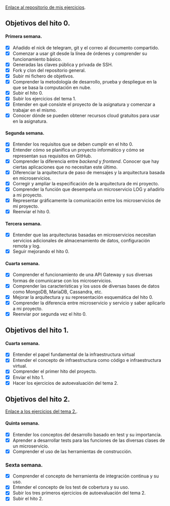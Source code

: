 [Enlace al repositorio de mis ejercicios](https://github.com/lidiasm/EjerciciosCC.git).

## Objetivos del hito 0.

#### Primera semana.

- [x] Añadido el nick de telegram, git y el correo al documento compartido.
- [x] Comenzar a usar git desde la línea de órdenes y comprender su funcionamiento básico.
- [x] Generadas las claves pública y privada de SSH.
- [x] Fork y clon del repositorio general.
- [x] Subir mi fichero de objetivos.
- [x] Comprender la metodología de desarrollo, prueba y despliegue en la que se basa la computación en nube.
- [x] Subir el hito 0.
- [x] Subir los ejercicios del tema 1.
- [x] Entender en qué consiste el proyecto de la asignatura y comenzar a trabajar en el mismo.
- [x] Conocer dónde se pueden obtener recursos cloud gratuitos para usar en la asignatura.

#### Segunda semana.

- [x] Entender los requisitos que se deben cumplir en el hito 0.
- [x] Entender cómo se planifica un proyecto informático y cómo se representan sus requisitos en GitHub.
- [x] Comprender la diferencia entre *backend* y *frontend*. Conocer que hay ciertas aplicaciones que no necesitan este último.
- [x] Diferenciar la arquitectura de paso de mensajes y la arquitectura basada en microservicios.
- [x] Corregir y ampliar la especificación de la arquitectura de mi proyecto.
- [x] Comprender la función que desempeña un microservicio LOG y añadirlo a mi proyecto.
- [x] Representar gráficamente la comunicación entre los microservicios de mi proyecto.
- [x] Reenviar el hito 0.

#### Tercera semana.

- [x] Entender que las arquitecturas basadas en microservicios necesitan servicios adicionales de almacenamiento de datos, configuración remota y log.
- [x] Seguir mejorando el hito 0.

#### Cuarta semana.

- [x] Comprender el funcionamiento de una API Gateway y sus diversas formas de comunicarse con los microservicios.
- [x] Comprender las características y los usos de diversas bases de datos como MongoDB, MariaDB, Cassandra, etc.
- [x] Mejorar la arquitectura y su representación esquemática del hito 0.
- [x] Comprender la diferencia entre microservicio y servicio y saber aplicarlo a mi proyecto.
- [x] Reenviar por segunda vez el hito 0.

## Objetivos del hito 1.

#### Cuarta semana.

- [x] Entender el papel fundamental de la infraestructura virtual
- [x] Entender el concepto de infraestructura como código e infraestructura virtual.
- [x] Comprender el primer hito del proyecto.
- [x] Enviar el hito 1.
- [x] Hacer los ejercicios de autoevaluación del tema 2.

## Objetivos del hito 2.

[Enlace a los ejercicios del tema 2.](https://github.com/lidiasm/EjerciciosCC/blob/master/Ejercicios_DesarrolloBasadoEnPruebas.md).

#### Quinta semana.

- [x] Entender los conceptos del desarrollo basado en test y su importancia.
- [x] Aprender a desarrollar tests para las funciones de las diversas clases de un microservicio.
- [x] Comprender el uso de las herramientas de construcción.

### Sexta semana.

- [x] Comprender el concepto de herramienta de integración continua y su uso.
- [x] Entender el concepto de los test de cobertura y su uso.
- [x] Subir los tres primeros ejercicios de autoevaluación del tema 2.
- [x] Subir el hito 2.